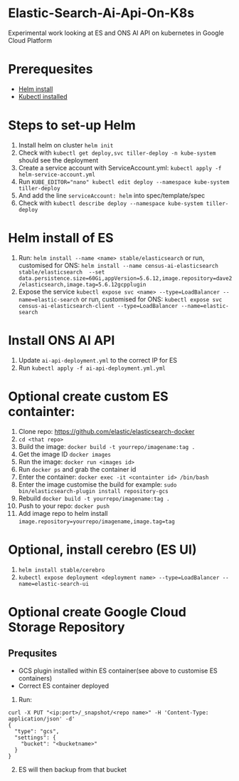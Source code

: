 # Elastic-Search-Ai-Api-On-K8s

Experimental work looking at ES and ONS AI API on kubernetes in Google Cloud Platform

# Prerequesites

* [Helm install](https://docs.helm.sh/using_helm/)
* [Kubectl installed](https://kubernetes.io/docs/tasks/tools/install-kubectl/)

# Steps to set-up Helm

1. Install helm on cluster `helm init`
2. Check with `kubectl get deploy,svc tiller-deploy -n kube-system` should see the deployment
3. Create a service account with ServiceAccount.yml: `kubectl apply -f helm-service-account.yml`
4. Run `KUBE_EDITOR="nano" kubectl edit deploy --namespace kube-system tiller-deploy`
5. And add the line `serviceAccount: helm` into  spec/template/spec
6. Check with `kubectl describe deploy --namespace kube-system tiller-deploy`

# Helm install of ES

1. Run: `helm install --name <name> stable/elasticsearch`
or run, customised for ONS: `helm install --name census-ai-elasticsearch stable/elasticsearch  --set data.persistence.size=60Gi,appVersion=5.6.12,image.repository=dave2/elasticsearch,image.tag=5.6.12gcpplugin`
2. Expose the service `kubectl expose svc <name> --type=LoadBalancer --name=elastic-search`
or run, customised for ONS: `kubectl expose svc census-ai-elasticsearch-client --type=LoadBalancer --name=elastic-search`

# Install ONS AI API

1. Update `ai-api-deployment.yml` to the correct IP for ES
2. Run `kubectl apply -f ai-api-deployment.yml.yml`

# Optional create custom ES containter:
1. Clone repo: https://github.com/elastic/elasticsearch-docker
2. `cd <that repo>`
3. Build the image: `docker build -t yourrepo/imagename:tag .`
4. Get the image ID `docker images`
5. Run the image: `docker run <images id>`
6. Run `docker ps` and grab the container id
7. Enter the container: `docker exec -it <containter id> /bin/bash`
8. Enter the image customise the build for example: `sudo bin/elasticsearch-plugin install repository-gcs`
9. Rebuild `docker build -t yourrepo/imagename:tag .`
10. Push to your repo: `docker push`
11. Add image repo to helm install `image.repository=yourrepo/imagename,image.tag=tag`

# Optional, install cerebro (ES UI)

1. `helm install stable/cerebro`
2. `kubectl expose deployment <deployment name> --type=LoadBalancer --name=elastic-search-ui`

# Optional create Google Cloud Storage Repository

## Prequsites

* GCS plugin installed within ES container(see above to customise ES containers)
* Correct ES container deployed

1. Run:
``` 
curl -X PUT "<ip:port>/_snapshot/<repo name>" -H 'Content-Type: application/json' -d'
{
  "type": "gcs",
  "settings": {
    "bucket": "<bucketname>"
  }
}
```
2. ES will then backup from that bucket

